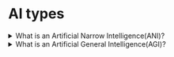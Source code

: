 # AI types

<details>
  <summary>What is an Artificial Narrow Intelligence(ANI)?</summary>

**Aritifical Narrow Intelligence**, often called `weak AI`, excels at specific tasks by leveraging its ability to process and analyze vast amounts of data. However, it cannot make independent decisions, lear new skills, or develop a deep understanding of the world. It relies on pre-programmed algorithms and data and requires human intervetion to operate.

</details>

<details>
  <summary>What is an Artificial General Intelligence(AGI)?</summary>

**Aritifical General Intelligence**, also known as strong AI, can understand, learn, and apply knowledge in a broad range of tasks at the level of a human being. However, it's important to note that such AI, capable of matching human intelligence, has yet to be developed.

</details>
